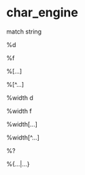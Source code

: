 char_engine
===========

match string

%d

%f

%[...]

%[^...]

%width d

%width f

%width[...]

%width[^...]

%?

%{...|...}
